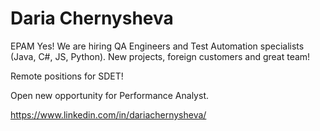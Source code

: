 # Daria Chernysheva
EPAM 
Yes! We are hiring QA Engineers and Test Automation specialists (Java, C#, JS, Python). New projects, foreign customers and great team!

Remote positions for SDET!

Open new opportunity for Performance Analyst. 

https://www.linkedin.com/in/dariachernysheva/
